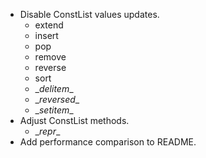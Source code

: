- Disable ConstList values updates.
  - extend
  - insert
  - pop
  - remove
  - reverse
  - sort
  - \__delitem__
  - \__reversed__
  - \__setitem__
- Adjust ConstList methods.
  - \__repr__
- Add performance comparison to README.